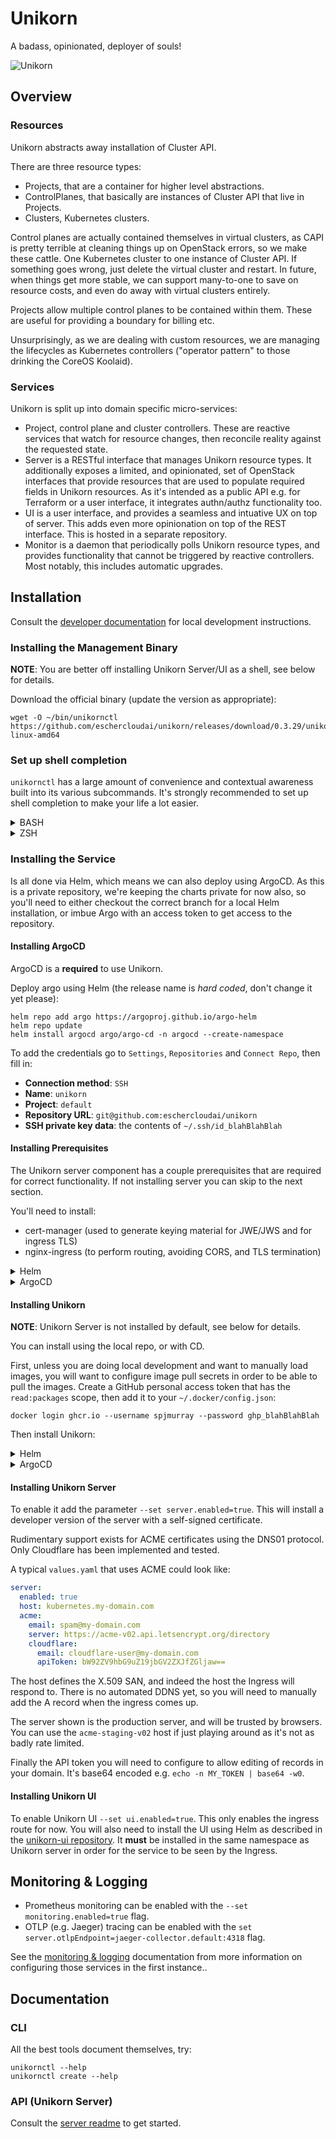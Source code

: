 # Unikorn

A badass, opinionated, deployer of souls!

![Unikorn](https://github.com/eschercloudai/unikorn/blob/6e51f1f10b69de0f069f3a858af432894de45723/docs/unikornapi.png)

## Overview

### Resources

Unikorn abstracts away installation of Cluster API.

There are three resource types:

* Projects, that are a container for higher level abstractions.
* ControlPlanes, that basically are instances of Cluster API that live in Projects.
* Clusters, Kubernetes clusters.

Control planes are actually contained themselves in virtual clusters, as CAPI is pretty terrible at cleaning things up on OpenStack errors, so we make these cattle.
One Kubernetes cluster to one instance of Cluster API.
If something goes wrong, just delete the virtual cluster and restart.
In future, when things get more stable, we can support many-to-one to save on resource costs, and even do away with virtual clusters entirely.

Projects allow multiple control planes to be contained within them.
These are useful for providing a boundary for billing etc.

Unsurprisingly, as we are dealing with custom resources, we are managing the lifecycles as Kubernetes controllers ("operator pattern" to those drinking the CoreOS Koolaid).

### Services

Unikorn is split up into domain specific micro-services:

* Project, control plane and cluster controllers.
  These are reactive services that watch for resource changes, then reconcile reality against the requested state.
* Server is a RESTful interface that manages Unikorn resource types.
  It additionally exposes a limited, and opinionated, set of OpenStack interfaces that provide resources that are used to populate required fields in Unikorn resources.
  As it's intended as a public API e.g. for Terraform or a user interface, it integrates authn/authz functionality too.
* UI is a user interface, and provides a seamless and intuative UX on top of server.
  This adds even more opinionation on top of the REST interface.
  This is hosted in a separate repository.
* Monitor is a daemon that periodically polls Unikorn resource types, and provides functionality that cannot be triggered by reactive controllers.
  Most notably, this includes automatic upgrades.

## Installation

Consult the [developer documentation](DEVELOPER.md) for local development instructions.

### Installing the Management Binary

**NOTE**: You are better off installing Unikorn Server/UI as a shell, see below for details.

Download the official binary (update the version as appropriate):

```shell
wget -O ~/bin/unikornctl https://github.com/eschercloudai/unikorn/releases/download/0.3.29/unikornctl-linux-amd64
```

### Set up shell completion

`unikornctl` has a large amount of convenience and contextual awareness built into its various subcommands.  It's strongly recommended to set up shell completion to make your life a lot easier.

<details>
<summary>BASH</summary>

```shell
export TEMP=$(mktemp)
unikornctl completion bash > ${TEMP}
source ${TEMP}
```

For the more adventurous, you can add it to `/etc/bash_completion.d/` or whatever you use.
</details>

<details>
<summary>ZSH</summary>

With zsh, the [recommendation](https://jzelinskie.com/posts/dont-recommend-sourcing-shell-completion/) is to do the following:

```shell
autoload -U +X compinit && compinit
unikornctl completion zsh > $fpath/_unikornctl
```

If you have a set of existing paths in `$fpath`, create the `_unikornctl` in your own custom completion function directory.  For example, if you had custom functions in `~/.zshfunc` then you would add the following to your `~/.zshenv`:

```
fpath=( ~/.zshfunc "${fpath[@]}" )
```

And then redirect the output of `unikornctl completion zsh` to `~/.zshfunc/_unikornctl`.
</details>

### Installing the Service

Is all done via Helm, which means we can also deploy using ArgoCD.
As this is a private repository, we're keeping the charts private for now also, so you'll need to either checkout the correct branch for a local Helm installation, or imbue Argo with an access token to get access to the repository.

#### Installing ArgoCD

ArgoCD is a **required** to use Unikorn.

Deploy argo using Helm (the release name is _hard coded_, don't change it yet please):

```
helm repo add argo https://argoproj.github.io/argo-helm
helm repo update
helm install argocd argo/argo-cd -n argocd --create-namespace
```

To add the credentials go to `Settings`, `Repositories` and `Connect Repo`, then fill in:

* **Connection method**: `SSH`
* **Name**: `unikorn`
* **Project**: `default`
* **Repository URL**: `git@github.com:eschercloudai/unikorn`
* **SSH private key data**: the contents of `~/.ssh/id_blahBlahBlah`

#### Installing Prerequisites

The Unikorn server component has a couple prerequisites that are required for correct functionality.
If not installing server you can skip to the next section.

You'll need to install:

* cert-manager (used to generate keying material for JWE/JWS and for ingress TLS)
* nginx-ingress (to perform routing, avoiding CORS, and TLS termination)

<details>
<summary>Helm</summary>

```shell
helm repo add jetstack https://charts.jetstack.io
helm repo add nginx https://helm.nginx.com/stable
helm repo update
helm install cert-manager jetstack/cert-manager -v v1.10.1 -n cert-manager --create-namespace
helm install nginx-ingress nginx/nginx-ingress -v 0.16.1 -n nginx-ingress --create-namespace
```
</details>

<details>
<summary>ArgoCD</summary>

```yaml
apiVersion: argoproj.io/v1alpha1
kind: Application
metadata:
  name: cert-manager
  namespace: argocd
spec:
  project: default
  source:
    chart: cert-manager
    helm:
      parameters:
      - name: installCRDs
        value: "true"
      releaseName: cert-manager
    repoURL: https://charts.jetstack.io
    targetRevision: v1.10.1
  destination:
    name: in-cluster
    namespace: cert-manager
  syncPolicy:
    automated:
      prune: true
      selfHeal: true
    syncOptions:
    - CreateNamespace=true
---
apiVersion: argoproj.io/v1alpha1
kind: Application
metadata:
  name: nginx-ingress
  namespace: argocd
spec:
  project: default
  source:
    chart: nginx-ingress
    helm:
      parameters:
      - name: controller.service.httpPort.enable
        value: "false"
      releaseName: nginx-ingress
    repoURL: https://helm.nginx.com/stable
    targetRevision: 0.16.1
  destination:
    name: in-cluster
    namespace: nginx-ingress
  syncPolicy:
    automated:
      prune: true
      selfHeal: true
    syncOptions:
    - CreateNamespace=true
```
</details>

#### Installing Unikorn

**NOTE**: Unikorn Server is not installed by default, see below for details.

You can install using the local repo, or with CD.

First, unless you are doing local development and want to manually load images, you will want to configure image pull secrets in order to be able to pull the images.
Create a GitHub personal access token that has the `read:packages` scope, then add it to your `~/.docker/config.json`:

```
docker login ghcr.io --username spjmurray --password ghp_blahBlahBlah
```

Then install Unikorn:

<details>
<summary>Helm</summary>

```shell
helm install unikorn charts/unikorn --namespace unikorn --create-namespace --set dockerConfig=$(base64 -w0 ~/.docker/config.json)
```
</details>

<details>
<summary>ArgoCD</summary>

```yaml
apiVersion: argoproj.io/v1alpha1
kind: Application
metadata:
  name: unikorn
  namespace: argocd
spec:
  project: default
  source:
    path: charts/unikorn
    repoURL: git@github.com:eschercloudai/unikorn
    targetRevision: 0.3.29
    helm:
      parameters:
      - name: dockerConfig
        value: # output of "base64 -w0 ~/.docker/config.json"
  destination:
    namespace: unikorn
    server: https://kubernetes.default.svc
  syncPolicy:
    automated:
      prune: true
      selfHeal: true
    syncOptions:
    - CreateNamespace=true
```
</details>

#### Installing Unikorn Server

To enable it add the parameter `--set server.enabled=true`.
This will install a developer version of the server with a self-signed certificate.

Rudimentary support exists for ACME certificates using the DNS01 protocol.
Only Cloudflare has been implemented and tested.

A typical `values.yaml` that uses ACME could look like:

```yaml
server:
  enabled: true
  host: kubernetes.my-domain.com
  acme:
    email: spam@my-domain.com
    server: https://acme-v02.api.letsencrypt.org/directory
    cloudflare:
      email: cloudflare-user@my-domain.com
      apiToken: bW92ZV9hbG9uZ19jbGV2ZXJfZGljaw==
```

The host defines the X.509 SAN, and indeed the host the Ingress will respond to.
There is no automated DDNS yet, so you will need to manually add the A record when the ingress comes up.

The server shown is the production server, and will be trusted by browsers.
You can use the `acme-staging-v02` host if just playing around as it's not as badly rate limited.

Finally the API token you will need to configure to allow editing of records in your domain.
It's base64 encoded e.g. `echo -n MY_TOKEN | base64 -w0`.

#### Installing Unikorn UI

To enable Unikorn UI `--set ui.enabled=true`.
This only enables the ingress route for now.
You will also need to install the UI using Helm as described in the [unikorn-ui repository](https://github.com/eschercloudai/unikorn-ui).
It **must** be installed in the same namespace as Unikorn server in order for the service to be seen by the Ingress.

## Monitoring & Logging

* Prometheus monitoring can be enabled with the `--set monitoring.enabled=true` flag.
* OTLP (e.g. Jaeger) tracing can be enabled with the `set server.otlpEndpoint=jaeger-collector.default:4318` flag.

See the [monitoring & logging](docs/monitoring.md) documentation from more information on configuring those services in the first instance..

## Documentation

### CLI

All the best tools document themselves, try:

```shell
unikornctl --help
unikornctl create --help
```

### API (Unikorn Server)

Consult the [server readme](pkg/server/README.md) to get started.
